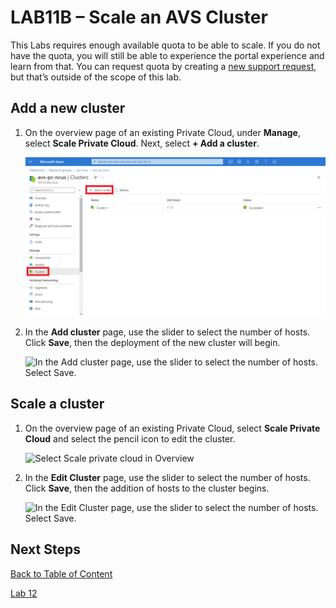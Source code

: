 
# LAB11B – Scale an AVS Cluster

This Labs requires enough available quota to be able to scale. If you do not
have the quota, you will still be able to experience the portal experience and
learn from that. You can request quota by creating a [new support
request](https://docs.microsoft.com/en-us/azure/azure-vmware/enable-azure-vmware-solution),
but that’s outside of the scope of this lab.

## Add a new cluster

1. On the overview page of an existing Private Cloud, under **Manage**, select
   **Scale Private Cloud**. Next, select **+ Add a cluster**.
   
   ![select add a cluster](media/005d388c9c101888b1ad631422db6bb4.png)

2. In the **Add cluster** page, use the slider to select the number of hosts.
   Click **Save**, then the deployment of the new cluster will begin.
   
   ![In the Add cluster page, use the slider to select the number of hosts.
   Select Save.](media/2be4a5197e1bf9c9da1898d65dd3a4f4.png)

## Scale a cluster

1. On the overview page of an existing Private Cloud, select **Scale Private
   Cloud** and select the pencil icon to edit the cluster.
   
   ![Select Scale private cloud in
   Overview](media/41c72df09118cc693272f9317d6c86ef.png)

2. In the **Edit Cluster** page, use the slider to select the number of hosts.
   Click **Save**, then the addition of hosts to the cluster begins.
   
   ![In the Edit Cluster page, use the slider to select the number of hosts.
   Select Save.](media/dc19789bf264f2eca99ebbfc0b0072d6.png)

## Next Steps

[Back to Table of Content](toc.md#table-of-contents)

[Lab 12](lab-12.md)
